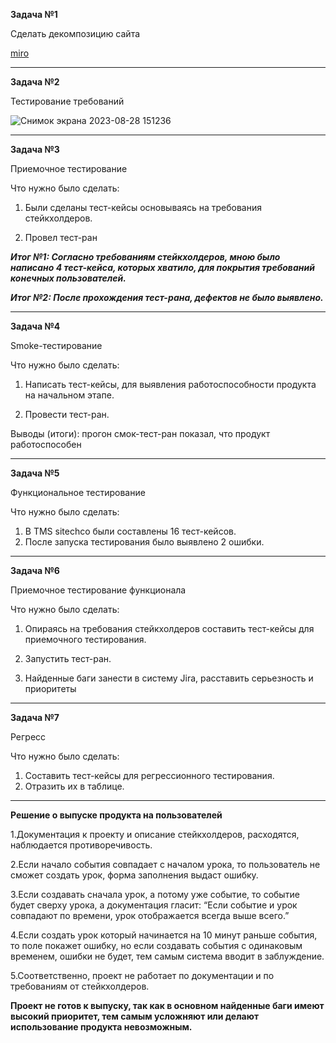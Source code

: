 **Задача №1**

Сделать декомпозицию сайта 

[miro](https://miro.com/app/board/uXjVPg_qDDQ=/)

---------------------------------------------

**Задача №2**

Тестирование требований 

![Снимок экрана 2023-08-28 151236](https://github.com/AnatoliyK4/Portfolio./assets/140352339/f9ac0049-b9e3-4f7d-af3a-aaacfe6e2409.png)


----------------------------------------------------------

**Задача №3**

Приемочное тестирование

Что нужно было сделать:
1. Были сделаны тест-кейсы основываясь на требования стейкхолдеров.

3. Провел тест-ран


***Итог №1:  Согласно требованиям стейкхолдеров, мною было написано 4 тест-кейса, которых хватило, для покрытия требований конечных пользователей.***

***Итог №2: После прохождения тест-рана, дефектов не было выявлено.***

----------------------------------------------------------------------------------

**Задача №4**

Smoke-тестирование

Что нужно было сделать: 
1. Написать тест-кейсы, для выявления работоспособности продукта на начальном этапе.

2. Провести тест-ран. 


Выводы (итоги): прогон смок-тест-ран показал, что продукт работоспособен 

------------------------------------------------------------------------------

**Задача №5**

Функциональное тестирование

Что нужно было сделать:
1. В TMS sitechco были составлены 16 тест-кейсов.
2. После запуска тестирования было выявлено 2 ошибки.


----------------------------------------------------------------------------------------

**Задача №6**

Приемочное тестирование функционала

Что нужно было сделать:
1. Опираясь на требования стейкхолдеров составить тест-кейсы для приемочного тестирования.

2. Запустить тест-ран.

3. Найденные баги занести в систему Jira, расставить серьезность и приоритеты


----------------------------------------------------------------------------------------------

**Задача №7**

Регресс

Что нужно было сделать: 
1. Составить тест-кейсы для регрессионного тестирования.
2. Отразить их в таблице.



___________________________________________________________________________________________________

**Решение о выпуске продукта на пользователей**

1.Документация к проекту и описание стейкхолдеров, расходятся, наблюдается противоречивость. 

2.Если начало события совпадает с началом урока, то пользователь не сможет создать урок, форма заполнения выдаст ошибку.

3.Если создавать сначала урок, а потому уже событие, то событие будет сверху урока, а документация гласит: 
“Если событие и урок совпадают по времени, урок отображается всегда выше всего.”

4.Если создать урок который начинается на 10 минут раньше события, то поле покажет ошибку, 
но если создавать события с одинаковым временем, ошибки не будет, тем самым система вводит в заблуждение. 

5.Соответственно, проект не работает по документации и по требованиям от стейкхолдеров. 

**Проект не готов к выпуску, так как в основном найденные баги имеют высокий приоритет, тем самым усложняют или делают 
использование продукта невозможным.**
